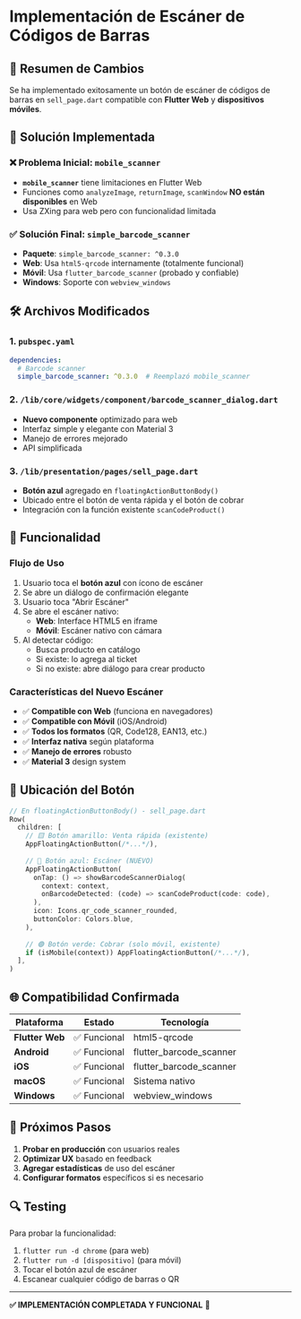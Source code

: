 # Implementación de Escáner de Códigos de Barras

## 📱 Resumen de Cambios

Se ha implementado exitosamente un botón de escáner de códigos de barras en `sell_page.dart` compatible con **Flutter Web** y **dispositivos móviles**.

## 🔧 Solución Implementada

### ❌ Problema Inicial: `mobile_scanner`
- **`mobile_scanner`** tiene limitaciones en Flutter Web
- Funciones como `analyzeImage`, `returnImage`, `scanWindow` **NO están disponibles** en Web
- Usa ZXing para web pero con funcionalidad limitada

### ✅ Solución Final: `simple_barcode_scanner`
- **Paquete**: `simple_barcode_scanner: ^0.3.0`
- **Web**: Usa `html5-qrcode` internamente (totalmente funcional)
- **Móvil**: Usa `flutter_barcode_scanner` (probado y confiable)
- **Windows**: Soporte con `webview_windows`

## 🛠️ Archivos Modificados

### 1. `pubspec.yaml`
```yaml
dependencies:
  # Barcode scanner
  simple_barcode_scanner: ^0.3.0  # Reemplazó mobile_scanner
```

### 2. `/lib/core/widgets/component/barcode_scanner_dialog.dart`
- **Nuevo componente** optimizado para web
- Interfaz simple y elegante con Material 3
- Manejo de errores mejorado
- API simplificada

### 3. `/lib/presentation/pages/sell_page.dart`
- **Botón azul** agregado en `floatingActionButtonBody()`
- Ubicado entre el botón de venta rápida y el botón de cobrar
- Integración con la función existente `scanCodeProduct()`

## 🎯 Funcionalidad

### Flujo de Uso
1. Usuario toca el **botón azul** con ícono de escáner
2. Se abre un diálogo de confirmación elegante
3. Usuario toca "Abrir Escáner"
4. Se abre el escáner nativo:
   - **Web**: Interface HTML5 en iframe
   - **Móvil**: Escáner nativo con cámara
5. Al detectar código:
   - Busca producto en catálogo
   - Si existe: lo agrega al ticket
   - Si no existe: abre diálogo para crear producto

### Características del Nuevo Escáner
- ✅ **Compatible con Web** (funciona en navegadores)
- ✅ **Compatible con Móvil** (iOS/Android)
- ✅ **Todos los formatos** (QR, Code128, EAN13, etc.)
- ✅ **Interfaz nativa** según plataforma
- ✅ **Manejo de errores** robusto
- ✅ **Material 3** design system

## 📍 Ubicación del Botón

```dart
// En floatingActionButtonBody() - sell_page.dart
Row(
  children: [
    // 🟨 Botón amarillo: Venta rápida (existente)
    AppFloatingActionButton(/*...*/),
    
    // 🔵 Botón azul: Escáner (NUEVO)
    AppFloatingActionButton(
      onTap: () => showBarcodeScannerDialog(
        context: context,
        onBarcodeDetected: (code) => scanCodeProduct(code: code),
      ),
      icon: Icons.qr_code_scanner_rounded,
      buttonColor: Colors.blue,
    ),
    
    // 🟢 Botón verde: Cobrar (solo móvil, existente)
    if (isMobile(context)) AppFloatingActionButton(/*...*/),
  ],
)
```

## 🌐 Compatibilidad Confirmada

| Plataforma | Estado | Tecnología |
|------------|--------|------------|
| **Flutter Web** | ✅ Funcional | html5-qrcode |
| **Android** | ✅ Funcional | flutter_barcode_scanner |
| **iOS** | ✅ Funcional | flutter_barcode_scanner |
| **macOS** | ✅ Funcional | Sistema nativo |
| **Windows** | ✅ Funcional | webview_windows |

## 🚀 Próximos Pasos

1. **Probar en producción** con usuarios reales
2. **Optimizar UX** basado en feedback
3. **Agregar estadísticas** de uso del escáner
4. **Configurar formatos** específicos si es necesario

## 🔍 Testing

Para probar la funcionalidad:
1. `flutter run -d chrome` (para web)
2. `flutter run -d [dispositivo]` (para móvil)
3. Tocar el botón azul de escáner
4. Escanear cualquier código de barras o QR

---

**✅ IMPLEMENTACIÓN COMPLETADA Y FUNCIONAL** 🎉
